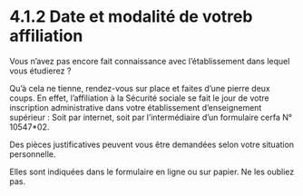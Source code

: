 # 4.1.2 Date et modalité de votreb affiliation

Vous n’avez pas encore fait connaissance avec l’établissement dans lequel vous étudierez ?

Qu’à cela ne tienne, rendez-vous sur place et faites d’une pierre deux coups. En effet, l’affiliation à la Sécurité sociale se fait le jour de votre inscription administrative dans votre établissement d’enseignement supérieur : Soit par internet, soit par l’intermédiaire d’un
formulaire cerfa N° 10547*02.

Des pièces justificatives peuvent vous être demandées selon votre situation personnelle.

Elles sont indiquées dans le formulaire en ligne ou sur papier. Ne les oubliez pas.